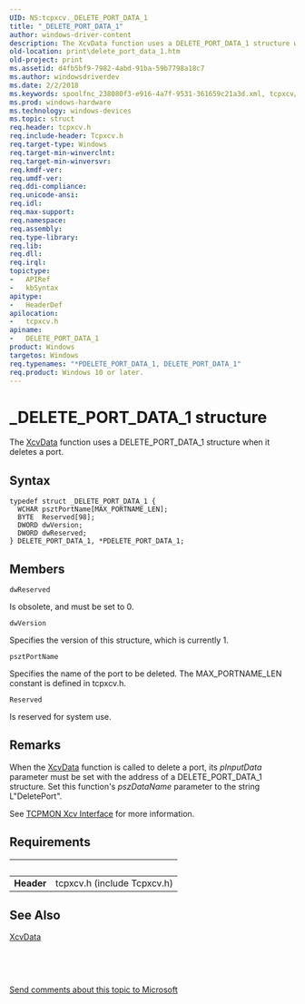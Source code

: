 ```yaml
---
UID: NS:tcpxcv._DELETE_PORT_DATA_1
title: "_DELETE_PORT_DATA_1"
author: windows-driver-content
description: The XcvData function uses a DELETE_PORT_DATA_1 structure when it deletes a port.
old-location: print\delete_port_data_1.htm
old-project: print
ms.assetid: d4fb5bf9-7982-4abd-91ba-59b7798a18c7
ms.author: windowsdriverdev
ms.date: 2/2/2018
ms.keywords: spoolfnc_238080f3-e916-4a7f-9531-361659c21a3d.xml, tcpxcv/DELETE_PORT_DATA_1, *PDELETE_PORT_DATA_1, PDELETE_PORT_DATA_1, PDELETE_PORT_DATA_1 structure pointer [Print Devices], tcpxcv/PDELETE_PORT_DATA_1, _DELETE_PORT_DATA_1, DELETE_PORT_DATA_1, print.delete_port_data_1, DELETE_PORT_DATA_1 structure [Print Devices]
ms.prod: windows-hardware
ms.technology: windows-devices
ms.topic: struct
req.header: tcpxcv.h
req.include-header: Tcpxcv.h
req.target-type: Windows
req.target-min-winverclnt: 
req.target-min-winversvr: 
req.kmdf-ver: 
req.umdf-ver: 
req.ddi-compliance: 
req.unicode-ansi: 
req.idl: 
req.max-support: 
req.namespace: 
req.assembly: 
req.type-library: 
req.lib: 
req.dll: 
req.irql: 
topictype:
-	APIRef
-	kbSyntax
apitype:
-	HeaderDef
apilocation:
-	tcpxcv.h
apiname:
-	DELETE_PORT_DATA_1
product: Windows
targetos: Windows
req.typenames: "*PDELETE_PORT_DATA_1, DELETE_PORT_DATA_1"
req.product: Windows 10 or later.
---
```


# _DELETE_PORT_DATA_1 structure
The <a href="https://msdn.microsoft.com/library/windows/hardware/ff564255">XcvData</a> function uses a DELETE_PORT_DATA_1 structure when it deletes a port.

## Syntax
````
typedef struct _DELETE_PORT_DATA_1 {
  WCHAR psztPortName[MAX_PORTNAME_LEN];
  BYTE  Reserved[98];
  DWORD dwVersion;
  DWORD dwReserved;
} DELETE_PORT_DATA_1, *PDELETE_PORT_DATA_1;
````

## Members


`dwReserved`

Is obsolete, and must be set to 0.

`dwVersion`

Specifies the version of this structure, which is currently 1.

`psztPortName`

Specifies the name of the port to be deleted. The MAX_PORTNAME_LEN constant is defined in tcpxcv.h.

`Reserved`

Is reserved for system use.

## Remarks
When the <a href="https://msdn.microsoft.com/library/windows/hardware/ff564255">XcvData</a> function is called to delete a port, its <i>pInputData</i> parameter must be set with the address of a DELETE_PORT_DATA_1 structure. Set this function's <i>pszDataName</i> parameter to the string L"DeletePort". 

See <a href="https://msdn.microsoft.com/7b2b1cff-ab8f-44e0-9327-dc60a0072bf5">TCPMON Xcv Interface</a> for more information.

## Requirements
| &nbsp; | &nbsp; |
| ---- |:---- |
| **Header** | tcpxcv.h (include Tcpxcv.h) |

## See Also

<a href="https://msdn.microsoft.com/library/windows/hardware/ff564255">XcvData</a>

 

 

<a href="mailto:wsddocfb@microsoft.com?subject=Documentation%20feedback [print\print]:%20DELETE_PORT_DATA_1 structure%20 RELEASE:%20(2/2/2018)&amp;body=%0A%0APRIVACY STATEMENT%0A%0AWe use your feedback to improve the documentation. We don't use your email address for any other purpose, and we'll remove your email address from our system after the issue that you're reporting is fixed. While we're working to fix this issue, we might send you an email message to ask for more info. Later, we might also send you an email message to let you know that we've addressed your feedback.%0A%0AFor more info about Microsoft's privacy policy, see http://privacy.microsoft.com/en-us/default.aspx." title="Send comments about this topic to Microsoft">Send comments about this topic to Microsoft</a>